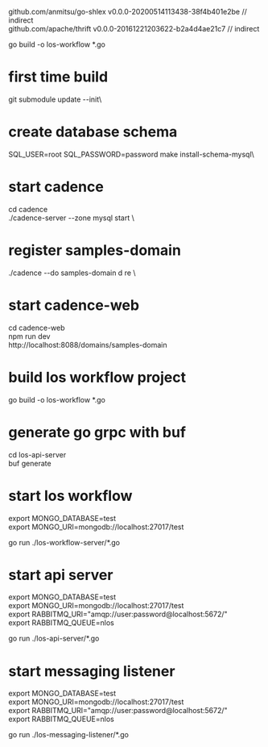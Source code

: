 github.com/anmitsu/go-shlex v0.0.0-20200514113438-38f4b401e2be // indirect \
github.com/apache/thrift v0.0.0-20161221203622-b2a4d4ae21c7 // indirect

go build -o los-workflow *.go

# first time build

git submodule update --init\

# create database schema

SQL_USER=root SQL_PASSWORD=password make install-schema-mysql\

# start cadence

cd cadence\
./cadence-server --zone mysql start \

# register samples-domain

./cadence --do samples-domain d re \

# start cadence-web

cd cadence-web\
npm run dev\
http://localhost:8088/domains/samples-domain

# build los workflow project

go build -o los-workflow *.go


# generate go grpc with buf

cd los-api-server \
buf generate


# start los workflow

export MONGO_DATABASE=test \
export MONGO_URI=mongodb://localhost:27017/test

go run ./los-workflow-server/*.go

# start api server 

export MONGO_DATABASE=test \
export MONGO_URI=mongodb://localhost:27017/test \
export RABBITMQ_URI="amqp://user:password@localhost:5672/" \
export RABBITMQ_QUEUE=nlos

go run ./los-api-server/*.go


# start messaging listener

export MONGO_DATABASE=test \
export MONGO_URI=mongodb://localhost:27017/test \
export RABBITMQ_URI="amqp://user:password@localhost:5672/" \
export RABBITMQ_QUEUE=nlos

go run ./los-messaging-listener/*.go



